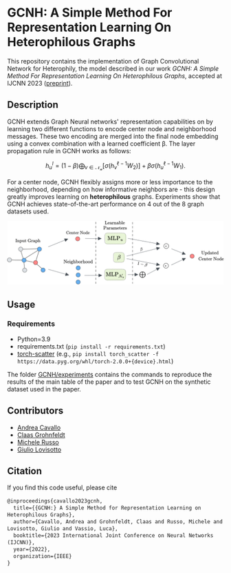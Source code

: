 # GCNH: A Simple Method For Representation Learning On Heterophilous Graphs

This repository contains the implementation of Graph Convolutional Network for Heterophily, the model described in our work *GCNH: A Simple Method For Representation Learning On Heterophilous Graphs*, accepted at IJCNN 2023 ([preprint](https://arxiv.org/abs/2304.10896)). 

## Description

GCNH extends Graph Neural networks' representation capabilities on by learning two different functions to encode center node and neighborhood messages. These two encoding are merged into the final node embedding using a convex combination with a learned coefficient β. The layer propagation rule in GCNH works as follows: 

$$h^l_u = (1-\beta)\bigoplus_{v \in \mathcal{N_u}}\left[ \sigma(h^{\ell-1}_v W_2) \right] + \beta\sigma(h^{\ell-1}_u W_1).$$

For a center node, GCNH flexibly assigns more or less importance to the neighborhood, depending on how informative neighbors are - this design greatly improves learning on **heterophilous** graphs. Experiments show that GCNH achieves state-of-the-art performance on 4 out of the 8 graph datasets used.

![GCNH_layer](./figures/gcnh_layer_background.svg)  

## Usage

### Requirements
 * Python=3.9
 * requirements.txt (`pip install -r requirements.txt`)
 * [torch-scatter](https://pypi.org/project/torch-scatter/) (e.g., `pip install torch_scatter -f https://data.pyg.org/whl/torch-2.0.0+{device}.html`)

The folder [GCNH/experiments](https://github.com/SmartData-Polito/GCNH/tree/main/experiments) contains the commands to reproduce the results of the main table of the paper and to test GCNH on the synthetic dataset used in the paper.

## Contributors

- [Andrea Cavallo](https://github.com/andrea-cavallo-98)
- [Claas Grohnfeldt](https://github.com/claas-grohnfeldt)
- [Michele Russo](https://github.com/mik1904)
- [Giulio Lovisotto](https://giuliolovisotto.github.io)

## Citation

If you find this code useful, please cite

```
@inproceedings{cavallo2023gcnh,
  title={{GCNH:} A Simple Method for Representation Learning on Heterophilous Graphs},
  author={Cavallo, Andrea and Grohnfeldt, Claas and Russo, Michele and Lovisotto, Giulio and Vassio, Luca},
  booktitle={2023 International Joint Conference on Neural Networks (IJCNN)},
  year={2022},
  organization={IEEE}
}
```
